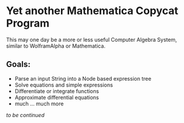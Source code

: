 Yet another Mathematica Copycat Program
=======================================

This may one day be a more or less useful Computer Algebra System, similar to WolframAlpha or Mathematica.

Goals:
------
* Parse an input String into a Node based expression tree
* Solve equations and simple expressions
* Differentiate or integrate functions
* Approximate differential equations
* much ... much more


*to be continued*

